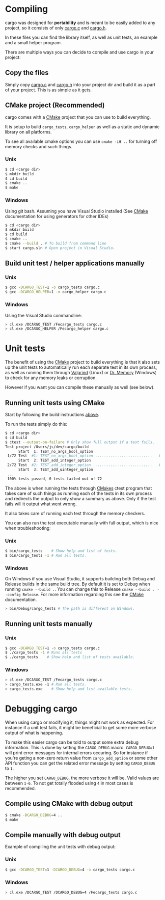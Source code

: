 Compiling
=========
cargo was designed for **portability** and is meant to be easily added to any project, so it consists of only [cargo.c][cargoc] and [cargo.h][cargoh].

In these files you can find the library itself, as well as unit tests, an example and a small helper program.

There are multiple ways you can decide to compile and use cargo in your project:

Copy the files
--------------
Simply copy [cargo.c][cargoc] and [cargo.h][cargoh] into your project dir and build it as a part of your project. This is as simple as it gets.

CMake project (Recommended)
---------------------------
cargo comes with a [CMake][cmake] project that you can use to build everything.

It is setup to build `cargo_tests`, `cargo_helper` as well as a static and dynamic library on all platforms.

To see all available cmake options you can use `cmake -LH ..` for turning off memory checks and such things.

### Unix

```bash
$ cd <cargo dir>
$ mkdir build
$ cd build
$ cmake ..
$ make
```

### Windows

Using git bash. Assuming you have Visual Studio installed (See [CMake][cmake] documentation for using generators for other IDEs)

```bash
$ cd <cargo dir>
$ mkdir build
$ cd build
$ cmake ..
$ cmake --build . # To build from command line
$ start cargo.sln # Open project in Visual Studio.
```

Build unit test / helper applications manually
----------------------------------------------

### Unix

```bash
$ gcc -DCARGO_TEST=1 -o cargo_tests cargo.c
$ gcc -DCARGO_HELPER=1 -o cargo_helper cargo.c
```

### Windows

Using the Visual Studio commandline:

```bash
> cl.exe /DCARGO_TEST /Fecargo_tests cargo.c
> cl.exe /DCARGO_HELPER /Fecargo_helper cargo.c
```

Unit tests
==========
The benefit of using the [CMake][cmake] project to build everything is that it also sets up the unit tests to automatically run each separate test in its own process, as well as running them through [Valgrind][valgrind] (Linux) or [Dr. Memory][drmemory] (Windows) to check for any memory leaks or corruption.

However if you want you can compile these manually as well (see below).

Running unit tests using CMake
------------------------------
Start by following the build instructions [above](#cmake-project-recommended).

To run the tests simply do this:

```bash
$ cd <cargo dir>
$ cd build
$ ctest --output-on-failure # Only show full output if a test fails.
Test project /Users/js/dev/cargo/build
      Start  1: TEST_no_args_bool_option
 1/72 Test  #1: TEST_no_args_bool_option ..........................   Passed    0.01 sec
      Start  2: TEST_add_integer_option
 2/72 Test  #2: TEST_add_integer_option ...........................   Passed    0.00 sec
      Start  3: TEST_add_uinteger_option
 ...
 100% tests passed, 0 tests failed out of 72
```

The above is when running the tests through [CMakes][cmake] ctest program that takes care of such things as running each of the tests in its own process and redirects the output to only show a summary as above. Only if the test fails will it output what went wrong.

It also takes care of running each test through the memory checkers.

You can also run the test executable manually with full output, which is nice when troubleshooting:

### Unix

```bash
$ bin/cargo_tests    # Show help and list of tests.
$ bin/cargo_tests -1 # Run all tests.
```

### Windows

On Windows if you use Visual Studio, it supports building both Debug and Release builds in the same build tree. By default it is set to Debug when running `cmake --build .`. You can change this to Release `cmake --build . --config Release`. For more information regarding this see the [CMake][cmake] documentation.

```bash
> bin/Debug/cargo_tests # The path is different on Windows.
```

Running unit tests manually
---------------------------

### Unix

```bash
$ gcc -DCARGO_TEST=1 -o cargo_tests cargo.c
$ ./cargo_tests -1 # Runs all tests
$ ./cargo_tests    # Show help and list of tests available.
```

### Windows

```bash
> cl.exe /DCARGO_TEST /Fecargo_tests cargo.c
> cargo_tests.exe -1 # Run all tests.
> cargo_tests.exe    # Show help and list available tests.
```

Debugging cargo
===============
When using cargo or modifying it, things might not work as expected. For instance if a unit test fails, it might be beneficial to get some more verbose output of what is happening.

To make this easier cargo can be told to output some extra debug information. This is done by setting the `CARGO_DEBUG` macro. `CARGO_DEBUG=1` will print error messages for internal errors occuring. So for instance if you're geting a non-zero return value from `cargo_add_option` or some other API function you can get the related error message by setting `CARGO_DEBUG` to `1`.

The higher you set `CARGO_DEBUG`, the more verbose it will be. Valid values are between `1-6`. To not get totally flooded using `4` in most cases is recommended.

Compile using CMake with debug output
-------------------------------------

```bash
$ cmake -DCARGO_DEBUG=4 ..
$ make
```

Compile manually with debug output
----------------------------------
Example of compiling the unit tests with debug output:

### Unix

```bash
$ gcc -DCARGO_TEST=1 -DCARGO_DEBUG=4 -o cargo_tests cargo.c
```

### Windows

```bash
> cl.exe /DCARGO_TEST /DCARGO_DEBUG=4 /Fecargo_tests cargo.c
```



[cargoc]: https://github.com/JoakimSoderberg/cargo/blob/master/cargo.c
[cargoh]: https://github.com/JoakimSoderberg/cargo/blob/master/cargo.h
[cmake]: http://www.cmake.org/
[valgrind]: http://valgrind.org/
[drmemory]: http://drmemory.org/
